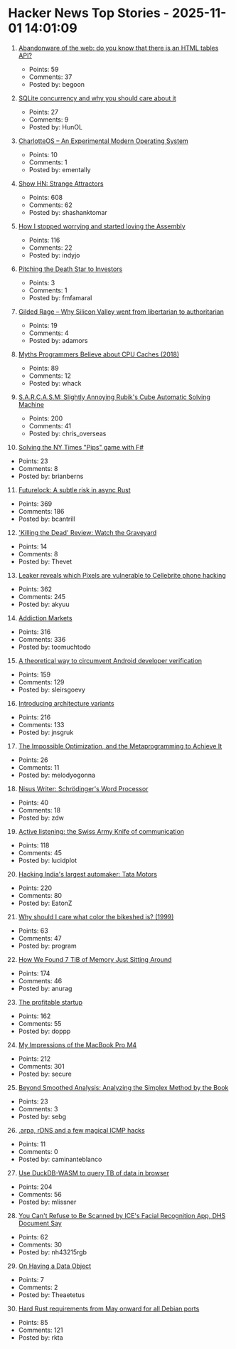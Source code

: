 # Hacker News Top Stories - 2025-11-01 14:01:09

1. [Abandonware of the web: do you know that there is an HTML tables API?](https://christianheilmann.com/2025/10/08/abandonware-of-the-web-do-you-know-that-there-is-an-html-tables-api/)
   - Points: 59
   - Comments: 37
   - Posted by: begoon

2. [SQLite concurrency and why you should care about it](https://jellyfin.org/posts/SQLite-locking/)
   - Points: 27
   - Comments: 9
   - Posted by: HunOL

3. [CharlotteOS – An Experimental Modern Operating System](https://github.com/charlotte-os/Catten)
   - Points: 10
   - Comments: 1
   - Posted by: ementally

4. [Show HN: Strange Attractors](https://blog.shashanktomar.com/posts/strange-attractors)
   - Points: 608
   - Comments: 62
   - Posted by: shashanktomar

5. [How I stopped worrying and started loving the Assembly](https://medium.com/@jonas.eschenburg/how-i-stopped-worrying-and-started-loving-the-assembly-4fd00e786c60)
   - Points: 116
   - Comments: 22
   - Posted by: indyjo

6. [Pitching the Death Star to Investors](https://supremefounder.com/pitching-investors.html)
   - Points: 3
   - Comments: 1
   - Posted by: fmfamaral

7. [Gilded Rage – Why Silicon Valley went from libertarian to authoritarian](https://paulkrugman.substack.com/p/gilded-rage-talking-with-jacob-silverman)
   - Points: 19
   - Comments: 4
   - Posted by: adamors

8. [Myths Programmers Believe about CPU Caches (2018)](https://software.rajivprab.com/2018/04/29/myths-programmers-believe-about-cpu-caches/)
   - Points: 89
   - Comments: 12
   - Posted by: whack

9. [S.A.R.C.A.S.M: Slightly Annoying Rubik's Cube Automatic Solving Machine](https://github.com/vindar/SARCASM)
   - Points: 200
   - Comments: 41
   - Posted by: chris_overseas

10. [Solving the NY Times "Pips" game with F#](https://github.com/brianberns/Pips)
   - Points: 23
   - Comments: 8
   - Posted by: brianberns

11. [Futurelock: A subtle risk in async Rust](https://rfd.shared.oxide.computer/rfd/0609)
   - Points: 369
   - Comments: 186
   - Posted by: bcantrill

12. ['Killing the Dead' Review: Watch the Graveyard](https://www.wsj.com/arts-culture/books/killing-the-dead-review-watch-the-graveyard-f54e14f4)
   - Points: 14
   - Comments: 8
   - Posted by: Thevet

13. [Leaker reveals which Pixels are vulnerable to Cellebrite phone hacking](https://arstechnica.com/gadgets/2025/10/leaker-reveals-which-pixels-are-vulnerable-to-cellebrite-phone-hacking/)
   - Points: 362
   - Comments: 245
   - Posted by: akyuu

14. [Addiction Markets](https://www.thebignewsletter.com/p/addiction-markets-abolish-corporate)
   - Points: 316
   - Comments: 336
   - Posted by: toomuchtodo

15. [A theoretical way to circumvent Android developer verification](https://enaix.github.io/2025/10/30/developer-verification.html)
   - Points: 159
   - Comments: 129
   - Posted by: sleirsgoevy

16. [Introducing architecture variants](https://discourse.ubuntu.com/t/introducing-architecture-variants-amd64v3-now-available-in-ubuntu-25-10/71312)
   - Points: 216
   - Comments: 133
   - Posted by: jnsgruk

17. [The Impossible Optimization, and the Metaprogramming to Achieve It](https://verdagon.dev/blog/impossible-optimization)
   - Points: 26
   - Comments: 11
   - Posted by: melodyogonna

18. [Nisus Writer: Schrödinger's Word Processor](https://tidbits.com/2025/10/25/nisus-writer-schrodingers-word-processor/)
   - Points: 40
   - Comments: 18
   - Posted by: zdw

19. [Active listening: the Swiss Army Knife of communication](https://togetherlondon.com/insights/active-listening-swiss-army-knife)
   - Points: 118
   - Comments: 45
   - Posted by: lucidplot

20. [Hacking India's largest automaker: Tata Motors](https://eaton-works.com/2025/10/28/tata-motors-hack/)
   - Points: 220
   - Comments: 80
   - Posted by: EatonZ

21. [Why should I care what color the bikeshed is? (1999)](https://www.bikeshed.com/)
   - Points: 63
   - Comments: 47
   - Posted by: program

22. [How We Found 7 TiB of Memory Just Sitting Around](https://render.com/blog/how-we-found-7-tib-of-memory-just-sitting-around)
   - Points: 174
   - Comments: 46
   - Posted by: anurag

23. [The profitable startup](https://linear.app/now/the-profitable-startup)
   - Points: 162
   - Comments: 55
   - Posted by: doppp

24. [My Impressions of the MacBook Pro M4](https://michael.stapelberg.ch/posts/2025-10-31-macbook-pro-m4-impressions/)
   - Points: 212
   - Comments: 301
   - Posted by: secure

25. [Beyond Smoothed Analysis: Analyzing the Simplex Method by the Book](https://arxiv.org/abs/2510.21613)
   - Points: 23
   - Comments: 3
   - Posted by: sebg

26. [.arpa, rDNS and a few magical ICMP hacks](https://sdomi.pl/weblog/24-arpa-hacks/)
   - Points: 11
   - Comments: 0
   - Posted by: caminanteblanco

27. [Use DuckDB-WASM to query TB of data in browser](https://lil.law.harvard.edu/blog/2025/10/24/rethinking-data-discovery-for-libraries-and-digital-humanities/)
   - Points: 204
   - Comments: 56
   - Posted by: mlissner

28. [You Can't Refuse to Be Scanned by ICE's Facial Recognition App, DHS Document Say](https://www.404media.co/you-cant-refuse-to-be-scanned-by-ices-facial-recognition-app-dhs-document-says/)
   - Points: 62
   - Comments: 30
   - Posted by: nh43215rgb

29. [On Having a Data Object](https://www.natemeyvis.com/on-having-a-data-object/)
   - Points: 7
   - Comments: 2
   - Posted by: Theaetetus

30. [Hard Rust requirements from May onward for all Debian ports](https://lists.debian.org/debian-devel/2025/10/msg00285.html)
   - Points: 85
   - Comments: 121
   - Posted by: rkta

